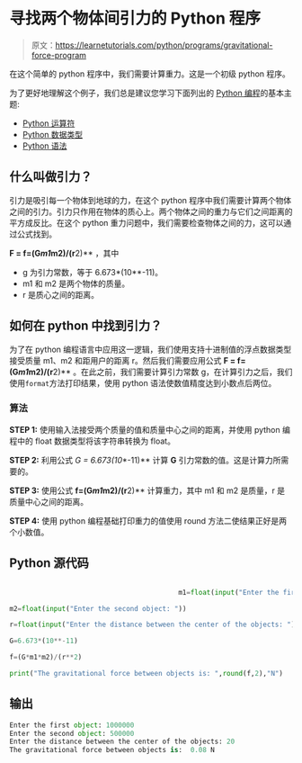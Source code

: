 # 寻找两个物体间引力的 Python 程序

> 原文：<https://learnetutorials.com/python/programs/gravitational-force-program>

在这个简单的 python 程序中，我们需要计算重力。这是一个初级 python 程序。

为了更好地理解这个例子，我们总是建议您学习下面列出的 [Python 编程](../ "Python tutorial")的基本主题:

*   [Python 运算符](../../python/python-operators "operators in python")
*   [Python 数据类型](../../python/python-datatypes "python data types")
*   [Python 语法](../../python/syntax-comments "python syntax")

## 什么叫做引力？

引力是吸引每一个物体到地球的力，在这个 python 程序中我们需要计算两个物体之间的引力。引力只作用在物体的质心上。两个物体之间的重力与它们之间距离的平方成反比。在这个 python 重力问题中，我们需要检查物体之间的力，这可以通过公式找到。

**F = f=(G*m1*m2)/(r**2)** ，其中

*   g 为引力常数，等于 6.673*(10**-11)。
*   m1 和 m2 是两个物体的质量。
*   r 是质心之间的距离。

## 如何在 python 中找到引力？

为了在 python 编程语言中应用这一逻辑，我们使用支持十进制值的浮点数据类型接受质量 m1、m2 和距用户的距离 r。然后我们需要应用公式 **F = f=(G*m1*m2)/(r**2)** 。在此之前，我们需要计算引力常数 g，在计算引力之后，我们使用`format`方法打印结果，使用 python 语法使数值精度达到小数点后两位。

### 算法

**STEP 1:** 使用输入法接受两个质量的值和质量中心之间的距离，并使用 python 编程中的 float 数据类型将该字符串转换为 float。

**STEP 2:** 利用公式 **G = 6.673*(10**-11)** 计算 **G** 引力常数的值。这是计算力所需要的。

**STEP 3:** 使用公式 **f=(G*m1*m2)/(r**2)** 计算重力，其中 m1 和 m2 是质量，r 是质量中心之间的距离。

**STEP 4:** 使用 python 编程基础打印重力的值使用 round 方法二使结果正好是两个小数值。

## Python 源代码

```py

                                          m1=float(input("Enter the first object: "))

m2=float(input("Enter the second object: "))

r=float(input("Enter the distance between the center of the objects: "))

G=6.673*(10**-11)

f=(G*m1*m2)/(r**2)

print("The gravitational force between objects is: ",round(f,2),"N")

```

## 输出

```py
Enter the first object: 1000000
Enter the second object: 500000
Enter the distance between the center of the objects: 20
The gravitational force between objects is:  0.08 N
```